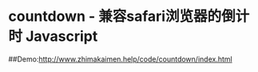 # countdown - 兼容safari浏览器的倒计时 Javascript 

##Demo:http://www.zhimakaimen.help/code/countdown/index.html 
